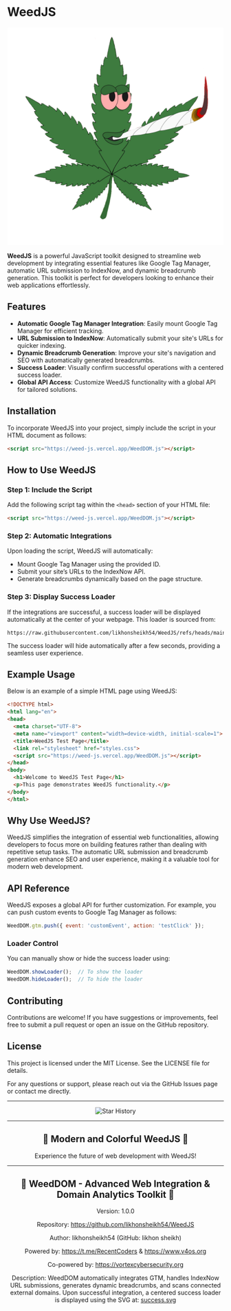 # WeedJS

![WeedJS Logo](https://raw.githubusercontent.com/likhonsheikh54/WeedJS/refs/heads/main/DOM/IMG_1663.png)

**WeedJS** is a powerful JavaScript toolkit designed to streamline web development by integrating essential features like Google Tag Manager, automatic URL submission to IndexNow, and dynamic breadcrumb generation. This toolkit is perfect for developers looking to enhance their web applications effortlessly.

## Features

- **Automatic Google Tag Manager Integration**: Easily mount Google Tag Manager for efficient tracking.
- **URL Submission to IndexNow**: Automatically submit your site's URLs for quicker indexing.
- **Dynamic Breadcrumb Generation**: Improve your site's navigation and SEO with automatically generated breadcrumbs.
- **Success Loader**: Visually confirm successful operations with a centered success loader.
- **Global API Access**: Customize WeedJS functionality with a global API for tailored solutions.

## Installation

To incorporate WeedJS into your project, simply include the script in your HTML document as follows:

```html
<script src="https://weed-js.vercel.app/WeedDOM.js"></script>
```

## How to Use WeedJS

### Step 1: Include the Script

Add the following script tag within the `<head>` section of your HTML file:

```html
<script src="https://weed-js.vercel.app/WeedDOM.js"></script>
```

### Step 2: Automatic Integrations

Upon loading the script, WeedJS will automatically:
- Mount Google Tag Manager using the provided ID.
- Submit your site’s URLs to the IndexNow API.
- Generate breadcrumbs dynamically based on the page structure.

### Step 3: Display Success Loader

If the integrations are successful, a success loader will be displayed automatically at the center of your webpage. This loader is sourced from:

```
https://raw.githubusercontent.com/likhonsheikh54/WeedJS/refs/heads/main/DOM/success.svg
```

The success loader will hide automatically after a few seconds, providing a seamless user experience.

## Example Usage

Below is an example of a simple HTML page using WeedJS:

```html
<!DOCTYPE html>
<html lang="en">
<head>
  <meta charset="UTF-8">
  <meta name="viewport" content="width=device-width, initial-scale=1">
  <title>WeedJS Test Page</title>
  <link rel="stylesheet" href="styles.css">
  <script src="https://weed-js.vercel.app/WeedDOM.js"></script>
</head>
<body>
  <h1>Welcome to WeedJS Test Page</h1>
  <p>This page demonstrates WeedJS functionality.</p>
</body>
</html>
```

## Why Use WeedJS?

WeedJS simplifies the integration of essential web functionalities, allowing developers to focus more on building features rather than dealing with repetitive setup tasks. The automatic URL submission and breadcrumb generation enhance SEO and user experience, making it a valuable tool for modern web development.

## API Reference

WeedJS exposes a global API for further customization. For example, you can push custom events to Google Tag Manager as follows:

```javascript
WeedDOM.gtm.push({ event: 'customEvent', action: 'testClick' });
```

### Loader Control

You can manually show or hide the success loader using:

```javascript
WeedDOM.showLoader();  // To show the loader
WeedDOM.hideLoader();  // To hide the loader
```

## Contributing

Contributions are welcome! If you have suggestions or improvements, feel free to submit a pull request or open an issue on the GitHub repository.

## License

This project is licensed under the MIT License. See the LICENSE file for details.

For any questions or support, please reach out via the GitHub Issues page or contact me directly.

---

<div align="center">
  <img src="https://star-history.com/#likhonsheikh54/WeedDOM&Date" alt="Star History">
</div>

---

<div align="center">
  <h2>🌟 Modern and Colorful WeedJS 🌟</h2>
  <p>Experience the future of web development with WeedJS!</p>
</div>

---

<div align="center">
  <h2>🌿 WeedDOM - Advanced Web Integration & Domain Analytics Toolkit 🌿</h2>
  <p>Version: 1.0.0</p>
  <p>Repository: <a href="https://github.com/likhonsheikh54/WeedJS">https://github.com/likhonsheikh54/WeedJS</a></p>
  <p>Author: likhonsheikh54 (GitHub: likhon sheikh)</p>
  <p>Powered by: <a href="https://t.me/RecentCoders">https://t.me/RecentCoders</a> & <a href="https://www.v4os.org">https://www.v4os.org</a></p>
  <p>Co-powered by: <a href="https://vortexcybersecurity.org">https://vortexcybersecurity.org</a></p>
  <p>Description: WeedDOM automatically integrates GTM, handles IndexNow URL submissions, generates dynamic breadcrumbs, and scans connected external domains. Upon successful integration, a centered success loader is displayed using the SVG at: <a href="https://raw.githubusercontent.com/likhonsheikh54/WeedJS/refs/heads/main/DOM/success.svg">success.svg</a></p>
</div>
